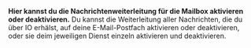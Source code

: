 **Hier kannst du die Nachrichtenweiterleitung für die Mailbox aktivieren oder deaktivieren.**
Du kannst die Weiterleitung aller Nachrichten, die du über IO erhälst, auf deine E-Mail-Postfach aktivieren oder deaktivieren, oder sie deim jeweiligen Dienst einzeln aktivieren und deaktivieren. 

